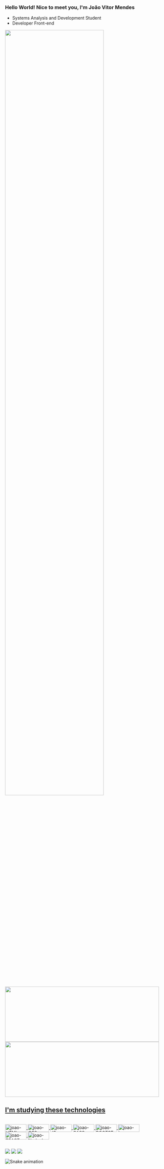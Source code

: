 ### Hello World! Nice to meet you, I'm João Vitor Mendes
-  Systems Analysis and Development Student
-  Developer Front-end

<div>
   <img width="80%"  src= "https://user-images.githubusercontent.com/94051879/193851347-c128f950-8e31-46f3-9b8e-31ddc26ad6fd.gif"
</div>

<div>
  <a href="https://github.com/Jvmendes021">
  <img height="180em" width="100%" src="https://github-readme-stats.vercel.app/api?username=Jvmendes021&show_icons=true&theme=dark&include_all_commits=true&count_private=true"/>
  <img height="180em" width="100%" src="https://github-readme-stats.vercel.app/api/top-langs/?username=Jvmendes021&layout=compact&langs_count=7&theme=dark"/>
</div>
  
  
## I'm studying these technologies   
  
  
<div style="display: inline_block"><br>
                <img align="center" alt="joao-HTML" height="25" width="70" src="https://img.shields.io/badge/HTML5-E34F26?style=for-the-badge&logo=html5&logoColor=white">
                <img align="center" alt="joao-CSS" height="25" width="70" src="https://img.shields.io/badge/CSS3-1572B6?style=for-the-badge&logo=css3&logoColor=white">
                <img align="center" alt="joao-JS" height="25" width="70" src="https://img.shields.io/badge/JavaScript-F7DF1E?style=for-the-badge&logo=javascript&logoColor=black">
                <img align="center" alt="joao-SASS" height="25" width="70" src="https://img.shields.io/badge/Sass-CC6699?style=for-the-badge&logo=sass&logoColor=white">
  <img align="center" alt="joao-BOOTSTRAP" height="25" width="70" src="https://img.shields.io/badge/Bootstrap-563D7C?style=for-the-badge&logo=bootstrap&logoColor=white">
  <img align="center" alt="joao-jquery" height="25" width="70" src="https://img.shields.io/badge/jQuery-0769AD?style=for-the-badge&logo=jquery&logoColor=white">
                <img align="center" alt="joao-REACT" height="25" width="70" src="https://img.shields.io/badge/React-20232A?style=for-the-badge&logo=react&logoColor=61DAFB">
  <img align="center" alt="joao-Node.Js" height="25" width="70" src="https://img.shields.io/badge/Node.js-43853D?style=for-the-badge&logo=node.js&logoColor=white">
                
                    
</div>
  
  ##
 
<div> 
  <a href="https://instagram.com/Jvmendes_1" target="_blank"><img src="https://img.shields.io/badge/-Instagram-%23E4405F?style=for-the-badge&logo=instagram&logoColor=white" target="_blank"></a>
  <a href = "mailto:joao.vitor13mendes@gmail.com"><img src="https://img.shields.io/badge/-Gmail-%23333?style=for-the-badge&logo=gmail&logoColor=white" target="_blank"></a>
  <a href="https://www.linkedin.com/in/joão-vitor-mendes-3057801aa" target="_blank"><img src="https://img.shields.io/badge/-LinkedIn-%230077B5?style=for-the-badge&logo=linkedin&logoColor=white" target="_blank"></a> 
 
  ![Snake animation](https://github.com/Jvmendes021/jvmendes021/blob/output/github-contribution-grid-snake.svg)
 
</div>
